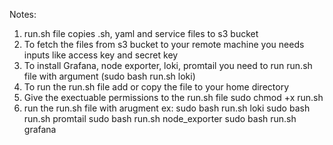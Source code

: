 Notes:
1. run.sh file copies .sh, yaml and service files to s3 bucket 
2. To fetch the files from s3 bucket to your remote machine you needs inputs like access key and secret key
3. To install Grafana, node exporter, loki, promtail you need to run run.sh file with argument (sudo bash run.sh loki)
4. To run the run.sh file add or copy the file to your home directory
5. Give the exectuable permissions to the run.sh file
    sudo chmod +x run.sh
6. run the run.sh file with arugment
    ex: sudo bash run.sh loki
        sudo bash run.sh promtail
        sudo bash run.sh node_exporter
        sudo bash run.sh grafana



